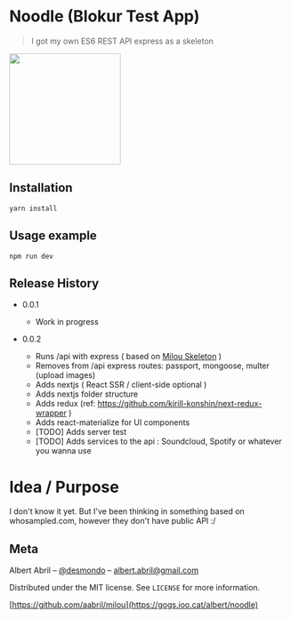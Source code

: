 # Noodle (Blokur Test App)
> I got my own ES6 REST API express as a skeleton 

<img src="http://gogs.ioo.cat/albert/noodle/raw/master/logo.gif" width="200px">


## Installation

```
yarn install
```

## Usage example

```
npm run dev
```

## Release History

* 0.0.1
    * Work in progress

* 0.0.2
    * Runs /api with express ( based on [Milou Skeleton](http://github.com/aabril/milou) )
    * Removes from /api express routes: passport, mongoose, multer (upload images)
    * Adds nextjs ( React SSR / client-side optional )
    * Adds nextjs folder structure
    * Adds redux (ref: https://github.com/kirill-konshin/next-redux-wrapper )
    * Adds react-materialize for UI components
    * [TODO] Adds server test 
    * [TODO] Adds services to the api : Soundcloud, Spotify or whatever you wanna use


# Idea / Purpose

I don't know it yet. But I've been thinking in something based on whosampled.com, however they don't have public API :/


## Meta

Albert Abril – [@desmondo](https://twitter.com/desmondo) – albert.abril@gmail.com

Distributed under the MIT license. See ``LICENSE`` for more information.

[https://github.com/aabril/milou](https://gogs.ioo.cat/albert/noodle)
